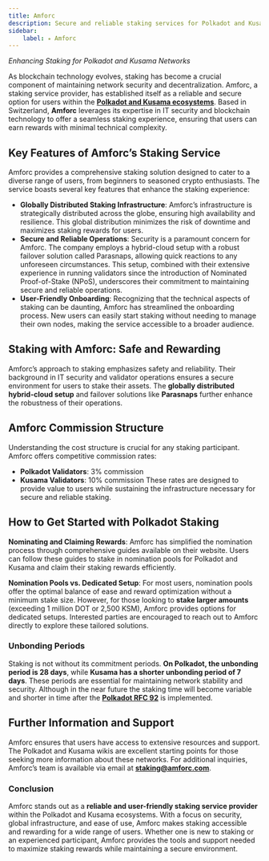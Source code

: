 ```yaml
---
title: Amforc
description: Secure and reliable staking services for Polkadot and Kusama networks, accessible to all users. Earn rewards effortlessly with Amforc.
sidebar:
    label: ⭒ Amforc
---
```


*Enhancing Staking for Polkadot and Kusama Networks*

As blockchain technology evolves, staking has become a crucial component of maintaining network security and decentralization. Amforc, a staking service provider, has established itself as a reliable and secure option for users within the [**Polkadot and Kusama ecosystems**](https://dablock.com/ecosystem/). Based in Switzerland, **Amforc** leverages its expertise in IT security and blockchain technology to offer a seamless staking experience, ensuring that users can earn rewards with minimal technical complexity.

## Key Features of Amforc’s Staking Service
Amforc provides a comprehensive staking solution designed to cater to a diverse range of users, from beginners to seasoned crypto enthusiasts. The service boasts several key features that enhance the staking experience:

- **Globally Distributed Staking Infrastructure**: Amforc’s infrastructure is strategically distributed across the globe, ensuring high availability and resilience. This global distribution minimizes the risk of downtime and maximizes staking rewards for users.
- **Secure and Reliable Operations**: Security is a paramount concern for Amforc. The company employs a hybrid-cloud setup with a robust failover solution called Parasnaps, allowing quick reactions to any unforeseen circumstances. This setup, combined with their extensive experience in running validators since the introduction of Nominated Proof-of-Stake (NPoS), underscores their commitment to maintaining secure and reliable operations.
- **User-Friendly Onboarding**: Recognizing that the technical aspects of staking can be daunting, Amforc has streamlined the onboarding process. New users can easily start staking without needing to manage their own nodes, making the service accessible to a broader audience.

## Staking with Amforc: Safe and Rewarding
Amforc’s approach to staking emphasizes safety and reliability. Their background in IT security and validator operations ensures a secure environment for users to stake their assets. The **globally distributed hybrid-cloud setup** and failover solutions like **Parasnaps** further enhance the robustness of their operations.

## Amforc Commission Structure
Understanding the cost structure is crucial for any staking participant. Amforc offers competitive commission rates:
- **Polkadot Validators**: 3% commission
- **Kusama Validators**: 10% commission
These rates are designed to provide value to users while sustaining the infrastructure necessary for secure and reliable staking.

## How to Get Started with Polkadot Staking
**Nominating and Claiming Rewards**: Amforc has simplified the nomination process through comprehensive guides available on their website. Users can follow these guides to stake in nomination pools for Polkadot and Kusama and claim their staking rewards efficiently.

**Nomination Pools vs. Dedicated Setup**: For most users, nomination pools offer the optimal balance of ease and reward optimization without a minimum stake size. However, for those looking to **stake larger amounts** (exceeding 1 million DOT or 2,500 KSM), Amforc provides options for dedicated setups. Interested parties are encouraged to reach out to Amforc directly to explore these tailored solutions.

### Unbonding Periods
Staking is not without its commitment periods. **On Polkadot, the unbonding period is 28 days**, while **Kusama has a shorter unbonding period of 7 days**. These periods are essential for maintaining network stability and security. Although in the near future the staking time will become variable and shorter in time after the [**Polkadot RFC 92**](https://github.com/polkadot-fellows/RFCs/pull/97/files#diff-71dccfdb0385b8bda8de6a0974c88836210d5021b595d55ebdede5fddc490377) is implemented.

## Further Information and Support
Amforc ensures that users have access to extensive resources and support. The Polkadot and Kusama wikis are excellent starting points for those seeking more information about these networks. For additional inquiries, Amforc’s team is available via email at **<a rel="noreferrer">staking@amforc.com</a>**.

### Conclusion

Amforc stands out as a **reliable and user-friendly staking service provider** within the Polkadot and Kusama ecosystems. With a focus on security, global infrastructure, and ease of use, Amforc makes staking accessible and rewarding for a wide range of users. Whether one is new to staking or an experienced participant, Amforc provides the tools and support needed to maximize staking rewards while maintaining a secure environment.
